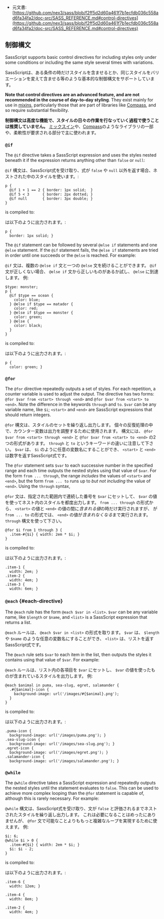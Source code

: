 +  元文書: [https://github.com/nex3/sass/blob/f2ff5d2d60a461f7b1ecfdb036c558ad6fa34fa2/doc-src/SASS_REFERENCE.md#control-directives](https://github.com/nex3/sass/blob/f2ff5d2d60a461f7b1ecfdb036c558ad6fa34fa2/doc-src/SASS_REFERENCE.md#control-directives)

## 制御構文

SassScript supports basic control directives
for including styles only under some conditions
or including the same style several times with variations.

SassScriptは、ある条件の時だけスタイルを含ませるとか、同じスタイルをバリエーションを変えて含ませる等のような基本的な制御構文をサポートしています。

**Note that control directives are an advanced feature,
and are not recommended in the course of day-to-day styling**.
They exist mainly for use in [mixins](#mixins),
particularly those that are part of libraries like [Compass](http://compass-style.org),
and so require substantial flexibility.

**制御構文は高度な機能で、スタイルの日々の作業を行なっていく過程で使うことは推奨していません。**
[ミックスイン](#mixins)や、[Compass](http://compass-style.org)のようなライブラリの一部や、柔軟性が要求される部分で主に使われます。

### `@if`

The `@if` directive takes a SassScript expression
and uses the styles nested beneath it if the expression returns
anything other than `false` or `null`:

`@if` 構文は、SassScript式を受け取り、式が `false` や `null` 以外を返す場合、ネストされた中のスタイルを使います。:

    p {
      @if 1 + 1 == 2 { border: 1px solid;  }
      @if 5 < 3      { border: 2px dotted; }
      @if null       { border: 3px double; }
    }

is compiled to:

は以下のように出力されます。:

    p {
      border: 1px solid; }

The `@if` statement can be followed by several `@else if` statements
and one `@else` statement.
If the `@if` statement fails,
the `@else if` statements are tried in order
until one succeeds or the `@else` is reached.
For example:

`@if` 文は、複数の `@else if` 文と一つの `@else` 文を続けることができます。
`@if` 文が正しくない場合、 `@else if` 文から正しいものがあるか試し、 `@else` に到達します。
例:

    $type: monster;
    p {
      @if $type == ocean {
        color: blue;
      } @else if $type == matador {
        color: red;
      } @else if $type == monster {
        color: green;
      } @else {
        color: black;
      }
    }

is compiled to:

は以下のように出力されます。:

    p {
      color: green; }

### `@for`

The `@for` directive repeatedly outputs a set of styles. For each repetition, a
counter variable is used to adjust the output. The directive has two forms:
`@for $var from <start> through <end>` and `@for $var from <start> to <end>`.
Note the difference in the keywords `through` and `to`. `$var` can be any
variable name, like `$i`; `<start>` and `<end>` are SassScript expressions that
should return integers.

`@for` 構文は、スタイルのセットを繰り返し出力します。
個々の反復処理の中で、カウンター変数は出力を調整するために使用されます。
構文には、 `@for $var from <start> through <end>` と `@for $var from <start> to <end>` の2つの形式があります。
`through` と `to` というキーワードの違いに注意して下さい。
`$var` は、 `$i` のように任意の変数名にすることができ、 `<start>` と `<end>` は数字を返すSassScript式です。

The `@for` statement sets `$var` to each successive number in the specified
range and each time outputs the nested styles using that value of `$var`. For
the form `from ... through`, the range *includes* the values of `<start>` and
`<end>`, but the form `from ... to` runs up to *but not including* the value of
`<end>`. Using the `through` syntax,

`@for` 文は、指定された範囲内で連続した番号を `$var` にセットして、 `$var` の値を使ってネスト内のスタイルを都度出力します。
`from ... through` の形式から、 `<start>` の値と `<end>` の値の間に*含まれる値*の時だけ実行されますが、
が `from ... to` の形式では、 `<end>` の値が*含まれなくなる*まで実行されます。
`through` 構文を使って下さい。

    @for $i from 1 through 3 {
      .item-#{$i} { width: 2em * $i; }
    }

is compiled to:

は以下のように出力されます。:

    .item-1 {
      width: 2em; }
    .item-2 {
      width: 4em; }
    .item-3 {
      width: 6em; }

### `@each` {#each-directive}

The `@each` rule has the form `@each $var in <list>`.
`$var` can be any variable name, like `$length` or `$name`,
and `<list>` is a SassScript expression that returns a list.

`@each` ルールは、 `@each $var in <list>` の形式を取ります。
`$var` は、 `$length` や `$name` のような任意の変数名にすることができ、
`<list>` は、リストを返すSassScript式です。

The `@each` rule sets `$var` to each item in the list,
then outputs the styles it contains using that value of `$var`.
For example:

`@each` ルールは、リスト内の各項目を `$var` にセットし、
`$var` の値を使ったものが含まれているスタイルを出力します。
例:

    @each $animal in puma, sea-slug, egret, salamander {
      .#{$animal}-icon {
        background-image: url('/images/#{$animal}.png');
      }
    }

is compiled to:

は以下のように出力されます。:

    .puma-icon {
      background-image: url('/images/puma.png'); }
    .sea-slug-icon {
      background-image: url('/images/sea-slug.png'); }
    .egret-icon {
      background-image: url('/images/egret.png'); }
    .salamander-icon {
      background-image: url('/images/salamander.png'); }

### `@while`

The `@while` directive takes a SassScript expression
and repeatedly outputs the nested styles
until the statement evaluates to `false`.
This can be used to achieve more complex looping
than the `@for` statement is capable of,
although this is rarely necessary.
For example:

`@while` 構文は、SassScript式を受け取り、文が `false` と評価されるまでネストされたスタイルを繰り返し出力します。
これは必要になることはめったにありませんが、 `@for` 文で可能なことよりももっと複雑なループを実現するために使えます。
例:

    $i: 6;
    @while $i > 0 {
      .item-#{$i} { width: 2em * $i; }
      $i: $i - 2;
    }

is compiled to:

は以下のように出力されます。:

    .item-6 {
      width: 12em; }

    .item-4 {
      width: 8em; }

    .item-2 {
      width: 4em; }
